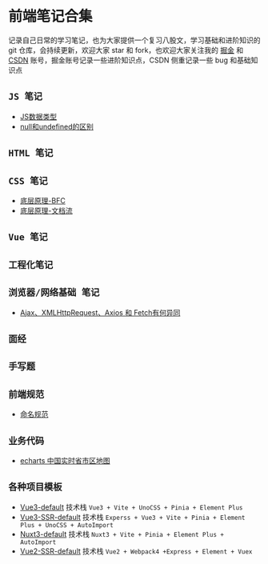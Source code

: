 # 前端笔记合集
记录自己日常的学习笔记，也为大家提供一个复习八股文，学习基础和进阶知识的 git 仓库，会持续更新，欢迎大家 star 和 fork，也欢迎大家关注我的 [掘金](https://juejin.cn/user/730548027266311/posts) 和 [CSDN](https://blog.csdn.net/XNHYJSL?type=blog) 账号，掘金账号记录一些进阶知识点，CSDN 侧重记录一些 bug 和基础知识点

## `JS 笔记`
* [JS数据类型](https://github.com/W1ping/Blog/blob/master/JS/JS%E6%95%B0%E6%8D%AE%E7%B1%BB%E5%9E%8B.md)
* [null和undefined的区别](https://github.com/W1ping/Blog/blob/master/JS/null%E5%92%8Cundefined%E7%9A%84%E5%8C%BA%E5%88%AB.md)
## `HTML 笔记`

## `CSS 笔记`
* [底层原理-BFC](https://github.com/W1ping/Blog/blob/master/CSS/%E5%BA%95%E5%B1%82%E5%8E%9F%E7%90%86-BFC.md)
* [底层原理-文档流](https://github.com/W1ping/Blog/blob/master/CSS/%E5%BA%95%E5%B1%82%E5%8E%9F%E7%90%86-%E6%96%87%E6%A1%A3%E6%B5%81.md)
## `Vue 笔记`

## `工程化笔记`

## `浏览器/网络基础 笔记`
* [Ajax、XMLHttpRequest、Axios 和 Fetch有何异同](https://github.com/W1ping/Blog/blob/master/%E6%B5%8F%E8%A7%88%E5%99%A8-%E7%BD%91%E7%BB%9C%E5%9F%BA%E7%A1%80/Ajax%E3%80%81XMLHttpRequest%E3%80%81Axios%20%E5%92%8C%20Fetch%E6%9C%89%E4%BD%95%E5%BC%82%E5%90%8C.md)

## `面经`

## `手写题`

## `前端规范`
* [命名规范](https://github.com/W1ping/Blog/blob/master/%E5%89%8D%E7%AB%AF%E8%A7%84%E8%8C%83/%E5%91%BD%E5%90%8D%E8%A7%84%E8%8C%83.md)

## `业务代码`
* [echarts 中国实时省市区地图]()
## `各种项目模板`

- [Vue3-default](https://github.com/W1ping/Vue3-default) 技术栈 `Vue3 + Vite + UnoCSS + Pinia + Element Plus `
- [Vue3-SSR-default](https://github.com/W1ping/Vue3-SSR-default) 技术栈 `Experss + Vue3 + Vite + Pinia + Element Plus + UnoCSS + AutoImport`
- [Nuxt3-default](https://github.com/W1ping/Nuxt3-default) 技术栈 `Nuxt3 + Vite + Pinia + Element Plus + AutoImport `
- [Vue2-SSR-default](https://github.com/W1ping/Vue2-SSR-default) 技术栈 `Vue2 + Webpack4 +Express + Element + Vuex`